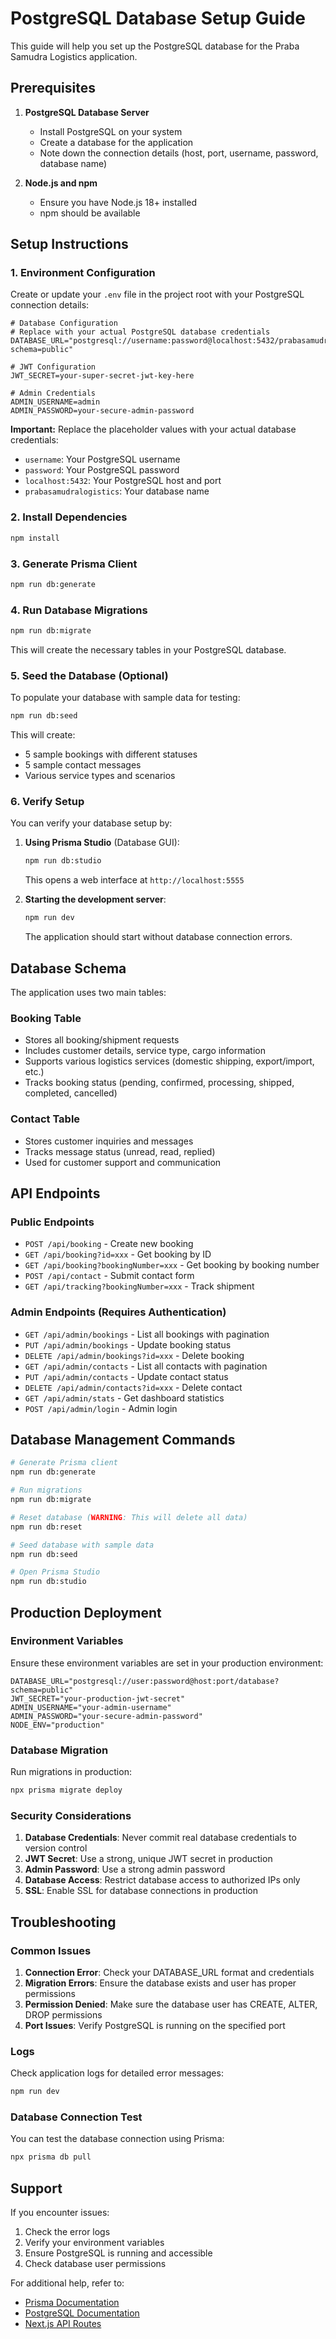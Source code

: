 # PostgreSQL Database Setup Guide

This guide will help you set up the PostgreSQL database for the Praba Samudra Logistics application.

## Prerequisites

1. **PostgreSQL Database Server**
   - Install PostgreSQL on your system
   - Create a database for the application
   - Note down the connection details (host, port, username, password, database name)

2. **Node.js and npm**
   - Ensure you have Node.js 18+ installed
   - npm should be available

## Setup Instructions

### 1. Environment Configuration

Create or update your `.env` file in the project root with your PostgreSQL connection details:

```env
# Database Configuration
# Replace with your actual PostgreSQL database credentials
DATABASE_URL="postgresql://username:password@localhost:5432/prabasamudralogistics?schema=public"

# JWT Configuration
JWT_SECRET=your-super-secret-jwt-key-here

# Admin Credentials
ADMIN_USERNAME=admin
ADMIN_PASSWORD=your-secure-admin-password
```

**Important:** Replace the placeholder values with your actual database credentials:
- `username`: Your PostgreSQL username
- `password`: Your PostgreSQL password
- `localhost:5432`: Your PostgreSQL host and port
- `prabasamudralogistics`: Your database name

### 2. Install Dependencies

```bash
npm install
```

### 3. Generate Prisma Client

```bash
npm run db:generate
```

### 4. Run Database Migrations

```bash
npm run db:migrate
```

This will create the necessary tables in your PostgreSQL database.

### 5. Seed the Database (Optional)

To populate your database with sample data for testing:

```bash
npm run db:seed
```

This will create:
- 5 sample bookings with different statuses
- 5 sample contact messages
- Various service types and scenarios

### 6. Verify Setup

You can verify your database setup by:

1. **Using Prisma Studio** (Database GUI):
   ```bash
   npm run db:studio
   ```
   This opens a web interface at `http://localhost:5555`

2. **Starting the development server**:
   ```bash
   npm run dev
   ```
   The application should start without database connection errors.

## Database Schema

The application uses two main tables:

### Booking Table
- Stores all booking/shipment requests
- Includes customer details, service type, cargo information
- Supports various logistics services (domestic shipping, export/import, etc.)
- Tracks booking status (pending, confirmed, processing, shipped, completed, cancelled)

### Contact Table
- Stores customer inquiries and messages
- Tracks message status (unread, read, replied)
- Used for customer support and communication

## API Endpoints

### Public Endpoints
- `POST /api/booking` - Create new booking
- `GET /api/booking?id=xxx` - Get booking by ID
- `GET /api/booking?bookingNumber=xxx` - Get booking by booking number
- `POST /api/contact` - Submit contact form
- `GET /api/tracking?bookingNumber=xxx` - Track shipment

### Admin Endpoints (Requires Authentication)
- `GET /api/admin/bookings` - List all bookings with pagination
- `PUT /api/admin/bookings` - Update booking status
- `DELETE /api/admin/bookings?id=xxx` - Delete booking
- `GET /api/admin/contacts` - List all contacts with pagination
- `PUT /api/admin/contacts` - Update contact status
- `DELETE /api/admin/contacts?id=xxx` - Delete contact
- `GET /api/admin/stats` - Get dashboard statistics
- `POST /api/admin/login` - Admin login

## Database Management Commands

```bash
# Generate Prisma client
npm run db:generate

# Run migrations
npm run db:migrate

# Reset database (WARNING: This will delete all data)
npm run db:reset

# Seed database with sample data
npm run db:seed

# Open Prisma Studio
npm run db:studio
```

## Production Deployment

### Environment Variables
Ensure these environment variables are set in your production environment:

```env
DATABASE_URL="postgresql://user:password@host:port/database?schema=public"
JWT_SECRET="your-production-jwt-secret"
ADMIN_USERNAME="your-admin-username"
ADMIN_PASSWORD="your-secure-admin-password"
NODE_ENV="production"
```

### Database Migration
Run migrations in production:

```bash
npx prisma migrate deploy
```

### Security Considerations

1. **Database Credentials**: Never commit real database credentials to version control
2. **JWT Secret**: Use a strong, unique JWT secret in production
3. **Admin Password**: Use a strong admin password
4. **Database Access**: Restrict database access to authorized IPs only
5. **SSL**: Enable SSL for database connections in production

## Troubleshooting

### Common Issues

1. **Connection Error**: Check your DATABASE_URL format and credentials
2. **Migration Errors**: Ensure the database exists and user has proper permissions
3. **Permission Denied**: Make sure the database user has CREATE, ALTER, DROP permissions
4. **Port Issues**: Verify PostgreSQL is running on the specified port

### Logs
Check application logs for detailed error messages:
```bash
npm run dev
```

### Database Connection Test
You can test the database connection using Prisma:
```bash
npx prisma db pull
```

## Support

If you encounter issues:
1. Check the error logs
2. Verify your environment variables
3. Ensure PostgreSQL is running and accessible
4. Check database user permissions

For additional help, refer to:
- [Prisma Documentation](https://www.prisma.io/docs)
- [PostgreSQL Documentation](https://www.postgresql.org/docs)
- [Next.js API Routes](https://nextjs.org/docs/api-routes/introduction)